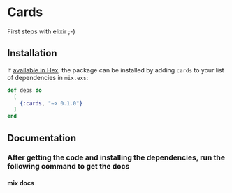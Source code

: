 # Cards

First steps with elixir ;-)
## Installation

If [available in Hex](https://hex.pm/docs/publish), the package can be installed
by adding `cards` to your list of dependencies in `mix.exs`:

```elixir
def deps do
  [
    {:cards, "~> 0.1.0"}
  ]
end
```

## Documentation

### After getting the code and installing the dependencies, run the following command to get the docs 
#### mix docs